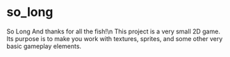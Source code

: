 # so_long
So Long And thanks for all the fish!\n
This project is a very small 2D game.
Its purpose is to make you work with textures, sprites,
and some other very basic gameplay elements.
